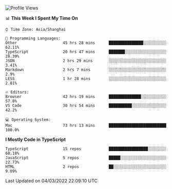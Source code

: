 <!--START_SECTION:waka-->
![Profile Views](http://img.shields.io/badge/Profile%20Views-0-blue)

📊 **This Week I Spent My Time On** 

```text
⌚︎ Time Zone: Asia/Shanghai

💬 Programming Languages: 
Other                    45 hrs 28 mins      ███████████████░░░░░░░░░░   62.11% 
TypeScript               20 hrs 47 mins      ███████░░░░░░░░░░░░░░░░░░   28.39% 
JSON                     2 hrs 29 mins       ░░░░░░░░░░░░░░░░░░░░░░░░░   3.41% 
Markdown                 2 hrs 7 mins        ░░░░░░░░░░░░░░░░░░░░░░░░░   2.9% 
LESS                     1 hr 28 mins        ░░░░░░░░░░░░░░░░░░░░░░░░░   2.01%

🔥 Editors: 
Browser                  42 hrs 19 mins      ██████████████░░░░░░░░░░░   57.8% 
VS Code                  30 hrs 54 mins      ██████████░░░░░░░░░░░░░░░   42.2%

💻 Operating System: 
Mac                      73 hrs 13 mins      █████████████████████████   100.0%

```

**I Mostly Code in TypeScript** 

```text
TypeScript               15 repos            █████████████████░░░░░░░░   68.18% 
JavaScript               5 repos             █████░░░░░░░░░░░░░░░░░░░░   22.73% 
HTML                     2 repos             ██░░░░░░░░░░░░░░░░░░░░░░░   9.09%

```



 Last Updated on 04/03/2022 22:09:10 UTC
<!--END_SECTION:waka-->
